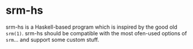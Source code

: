 # srm-hs
srm-hs is a Haskell-based program which is inspired by the good old `srm(1)`.  srm-hs should be compatible with the most ofen-used options of `srm`... and support some custom stuff.
